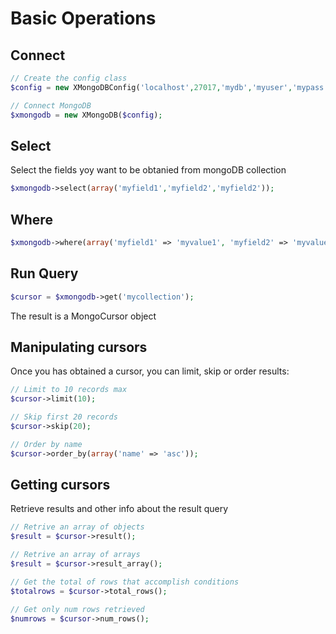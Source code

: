 # Basic Operations
## Connect
```php
// Create the config class
$config = new XMongoDBConfig('localhost',27017,'mydb','myuser','mypass');

// Connect MongoDB
$xmongodb = new XMongoDB($config);
```
## Select
Select the fields yoy want to be obtanied from mongoDB collection
```php
$xmongodb->select(array('myfield1','myfield2','myfield2'));
```
## Where
```php
$xmongodb->where(array('myfield1' => 'myvalue1', 'myfield2' => 'myvalue2')->get('mycollection');
```
## Run Query
```php
$cursor = $xmongodb->get('mycollection');
```
The result is a MongoCursor object
## Manipulating cursors
Once you has obtained a cursor, you can limit, skip or order results:
```php
// Limit to 10 records max
$cursor->limit(10);

// Skip first 20 records
$cursor->skip(20);

// Order by name
$cursor->order_by(array('name' => 'asc'));
```

## Getting cursors 
Retrieve results and other info about the result query
```php
// Retrive an array of objects
$result = $cursor->result();

// Retrive an array of arrays
$result = $cursor->result_array();

// Get the total of rows that accomplish conditions
$totalrows = $cursor->total_rows();

// Get only num rows retrieved
$numrows = $cursor->num_rows();
```
